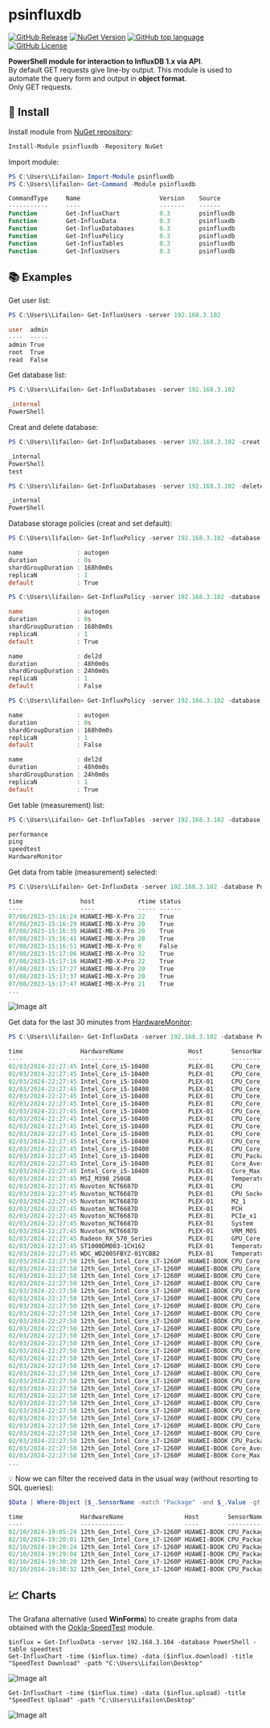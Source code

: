 # psinfluxdb

[![GitHub Release](https://img.shields.io/github/v/release/Lifailon/psinfluxdb?display_name=release&logo=GitHub&label=GitHub&link=https%3A%2F%2Fgithub.com%2FLifailon%2Fpsinfluxdb%2F)](https://github.com/Lifailon/psinfluxdb)
[![NuGet Version](https://img.shields.io/nuget/v/psinfluxdb?logo=NuGet&label=NuGet&link=https%3A%2F%2Fwww.nuget.org%2Fpackages%2Fpsinfluxdb)](https://www.nuget.org/packages/psinfluxdb)
[![GitHub top language](https://img.shields.io/github/languages/top/Lifailon/psinfluxdb?logo=PowerShell&link=https%3A%2F%2Fgithub.com%2FPowerShell%2FPowerShell)](https://github.com/PowerShell/PowerShell)
[![GitHub License](https://img.shields.io/github/license/Lifailon/psinfluxdb?link=https%3A%2F%2Fgithub.com%2FLifailon%2Fpsinfluxdb%2Fblob%2Frsa%2FLICENSE)](https://github.com/Lifailon/psinfluxdb/blob/rsa/LICENSE)

**PowerShell module for interaction to InfluxDB 1.x via API**. \
By default GET requests give line-by output. This module is used to automate the query form and output in **object format**. \
Only GET requests.

## 🚀 Install

Install module from [NuGet repository](https://www.nuget.org/packages/psinfluxdb):

```PowerShell
Install-Module psinfluxdb -Repository NuGet
```

Import module:

```PowerShell
PS C:\Users\Lifailon> Import-Module psinfluxdb
PS C:\Users\lifailon> Get-Command -Module psinfluxdb

CommandType     Name                      Version    Source
-----------     ----                      -------    ------
Function        Get-InfluxChart           0.3        psinfluxdb
Function        Get-InfluxData            0.3        psinfluxdb
Function        Get-InfluxDatabases       0.3        psinfluxdb
Function        Get-InfluxPolicy          0.3        psinfluxdb
Function        Get-InfluxTables          0.3        psinfluxdb
Function        Get-InfluxUsers           0.3        psinfluxdb
```

## 📚 Examples

Get user list:

```PowerShell
PS C:\Users\Lifailon> Get-InfluxUsers -server 192.168.3.102

user  admin
----  -----
admin True
root  True
read  False
```

Get database list:

```PowerShell
PS C:\Users\Lifailon> Get-InfluxDatabases -server 192.168.3.102

_internal
PowerShell
```

Creat and delete database:

```PowerShell
PS C:\Users\lifailon> Get-InfluxDatabases -server 192.168.3.102 -creat -database test

_internal
PowerShell
test

PS C:\Users\lifailon> Get-InfluxDatabases -server 192.168.3.102 -delete -database test

_internal
PowerShell
```

Database storage policies (creat and set default):

```PowerShell
PS C:\Users\lifailon> Get-InfluxPolicy -server 192.168.3.102 -database PowerShell

name               : autogen
duration           : 0s
shardGroupDuration : 168h0m0s
replicaN           : 1
default            : True

PS C:\Users\lifailon> Get-InfluxPolicy -server 192.168.3.102 -database PowerShell -creat -policyName del2d -hours 48

name               : autogen
duration           : 0s
shardGroupDuration : 168h0m0s
replicaN           : 1
default            : True

name               : del2d
duration           : 48h0m0s
shardGroupDuration : 24h0m0s
replicaN           : 1
default            : False

PS C:\Users\lifailon> Get-InfluxPolicy -server 192.168.3.102 -database PowerShell -policyName del2d -default

name               : autogen
duration           : 0s
shardGroupDuration : 168h0m0s
replicaN           : 1
default            : False

name               : del2d
duration           : 48h0m0s
shardGroupDuration : 24h0m0s
replicaN           : 1
default            : True
```

Get table (measurement) list:

```PowerShell
PS C:\Users\Lifailon> Get-InfluxTables -server 192.168.3.102 -database PowerShell

performance
ping
speedtest
HardwareMonitor
```

Get data from table (measurement) selected:

```PowerShell
PS C:\Users\Lifailon> Get-InfluxData -server 192.168.3.102 -database PowerShell -table ping | ft

time                host            rtime status
----                ----            ----- ------
07/08/2023-15:16:24 HUAWEI-MB-X-Pro 22    True
07/08/2023-15:16:29 HUAWEI-MB-X-Pro 20    True
07/08/2023-15:16:35 HUAWEI-MB-X-Pro 20    True
07/08/2023-15:16:41 HUAWEI-MB-X-Pro 20    True
07/08/2023-15:16:51 HUAWEI-MB-X-Pro 0     False
07/08/2023-15:17:06 HUAWEI-MB-X-Pro 32    True
07/08/2023-15:17:16 HUAWEI-MB-X-Pro 22    True
07/08/2023-15:17:27 HUAWEI-MB-X-Pro 20    True
07/08/2023-15:17:37 HUAWEI-MB-X-Pro 20    True
07/08/2023-15:17:47 HUAWEI-MB-X-Pro 21    True
...
```

![Image alt](https://github.com/Lifailon/psinfluxdb/blob/rsa/image/Example.jpg)

Get data for the last 30 minutes from [HardwareMonitor](https://github.com/Lifailon/PowerShellHardwareMonitor):

```PowerShell
PS C:\Users\lifailon> Get-InfluxData -server 192.168.3.102 -database PowerShell -table HardwareMonitor -minutes 30 | Format-Table

time                HardwareName                  Host        SensorName                     SensorType     Value
----                ------------                  ----        ----------                     ----------     -----
02/03/2024-22:27:45 Intel_Core_i5-10400           PLEX-01     CPU_Core_#1                    Temperature_0  24
02/03/2024-22:27:45 Intel_Core_i5-10400           PLEX-01     CPU_Core_#1_Distance_to_TjMax  Temperature_7  76
02/03/2024-22:27:45 Intel_Core_i5-10400           PLEX-01     CPU_Core_#2                    Temperature_1  24
02/03/2024-22:27:45 Intel_Core_i5-10400           PLEX-01     CPU_Core_#2_Distance_to_TjMax  Temperature_8  76
02/03/2024-22:27:45 Intel_Core_i5-10400           PLEX-01     CPU_Core_#3                    Temperature_2  23
02/03/2024-22:27:45 Intel_Core_i5-10400           PLEX-01     CPU_Core_#3_Distance_to_TjMax  Temperature_9  77
02/03/2024-22:27:45 Intel_Core_i5-10400           PLEX-01     CPU_Core_#4                    Temperature_3  22
02/03/2024-22:27:45 Intel_Core_i5-10400           PLEX-01     CPU_Core_#4_Distance_to_TjMax  Temperature_10 78
02/03/2024-22:27:45 Intel_Core_i5-10400           PLEX-01     CPU_Core_#5                    Temperature_4  23
02/03/2024-22:27:45 Intel_Core_i5-10400           PLEX-01     CPU_Core_#5_Distance_to_TjMax  Temperature_11 77
02/03/2024-22:27:45 Intel_Core_i5-10400           PLEX-01     CPU_Core_#6                    Temperature_5  22
02/03/2024-22:27:45 Intel_Core_i5-10400           PLEX-01     CPU_Core_#6_Distance_to_TjMax  Temperature_12 78
02/03/2024-22:27:45 Intel_Core_i5-10400           PLEX-01     CPU_Package                    Temperature_6  24
02/03/2024-22:27:45 Intel_Core_i5-10400           PLEX-01     Core_Average                   Temperature_14 23
02/03/2024-22:27:45 Intel_Core_i5-10400           PLEX-01     Core_Max                       Temperature_13 24
02/03/2024-22:27:45 MSI_M390_250GB                PLEX-01     Temperature                    Temperature_0  34
02/03/2024-22:27:45 Nuvoton_NCT6687D              PLEX-01     CPU                            Temperature_0  28
02/03/2024-22:27:45 Nuvoton_NCT6687D              PLEX-01     CPU_Socket                     Temperature_4  27
02/03/2024-22:27:45 Nuvoton_NCT6687D              PLEX-01     M2_1                           Temperature_6  23
02/03/2024-22:27:45 Nuvoton_NCT6687D              PLEX-01     PCH                            Temperature_3  36
02/03/2024-22:27:45 Nuvoton_NCT6687D              PLEX-01     PCIe_x1                        Temperature_5  29
02/03/2024-22:27:45 Nuvoton_NCT6687D              PLEX-01     System                         Temperature_1  30
02/03/2024-22:27:45 Nuvoton_NCT6687D              PLEX-01     VRM_MOS                        Temperature_2  36
02/03/2024-22:27:45 Radeon_RX_570_Series          PLEX-01     GPU_Core                       Temperature_0  34
02/03/2024-22:27:45 ST1000DM003-1CH162            PLEX-01     Temperature                    Temperature_0  31
02/03/2024-22:27:45 WDC_WD2005FBYZ-01YCBB2        PLEX-01     Temperature                    Temperature_0  33
02/03/2024-22:27:50 12th_Gen_Intel_Core_i7-1260P  HUAWEI-BOOK CPU_Core_#1                    Temperature_0  47
02/03/2024-22:27:50 12th_Gen_Intel_Core_i7-1260P  HUAWEI-BOOK CPU_Core_#10                   Temperature_9  45
02/03/2024-22:27:50 12th_Gen_Intel_Core_i7-1260P  HUAWEI-BOOK CPU_Core_#10_Distance_to_TjMax Temperature_22 55
02/03/2024-22:27:50 12th_Gen_Intel_Core_i7-1260P  HUAWEI-BOOK CPU_Core_#11                   Temperature_10 45
02/03/2024-22:27:50 12th_Gen_Intel_Core_i7-1260P  HUAWEI-BOOK CPU_Core_#11_Distance_to_TjMax Temperature_23 55
02/03/2024-22:27:50 12th_Gen_Intel_Core_i7-1260P  HUAWEI-BOOK CPU_Core_#12                   Temperature_11 45
02/03/2024-22:27:50 12th_Gen_Intel_Core_i7-1260P  HUAWEI-BOOK CPU_Core_#12_Distance_to_TjMax Temperature_24 55
02/03/2024-22:27:50 12th_Gen_Intel_Core_i7-1260P  HUAWEI-BOOK CPU_Core_#1_Distance_to_TjMax  Temperature_13 53
02/03/2024-22:27:50 12th_Gen_Intel_Core_i7-1260P  HUAWEI-BOOK CPU_Core_#2                    Temperature_1  48
02/03/2024-22:27:50 12th_Gen_Intel_Core_i7-1260P  HUAWEI-BOOK CPU_Core_#2_Distance_to_TjMax  Temperature_14 52
02/03/2024-22:27:50 12th_Gen_Intel_Core_i7-1260P  HUAWEI-BOOK CPU_Core_#3                    Temperature_2  47
02/03/2024-22:27:50 12th_Gen_Intel_Core_i7-1260P  HUAWEI-BOOK CPU_Core_#3_Distance_to_TjMax  Temperature_15 53
02/03/2024-22:27:50 12th_Gen_Intel_Core_i7-1260P  HUAWEI-BOOK CPU_Core_#4                    Temperature_3  45
02/03/2024-22:27:50 12th_Gen_Intel_Core_i7-1260P  HUAWEI-BOOK CPU_Core_#4_Distance_to_TjMax  Temperature_16 55
02/03/2024-22:27:50 12th_Gen_Intel_Core_i7-1260P  HUAWEI-BOOK CPU_Core_#5                    Temperature_4  50
02/03/2024-22:27:50 12th_Gen_Intel_Core_i7-1260P  HUAWEI-BOOK CPU_Core_#5_Distance_to_TjMax  Temperature_17 50
02/03/2024-22:27:50 12th_Gen_Intel_Core_i7-1260P  HUAWEI-BOOK CPU_Core_#6                    Temperature_5  50
02/03/2024-22:27:50 12th_Gen_Intel_Core_i7-1260P  HUAWEI-BOOK CPU_Core_#6_Distance_to_TjMax  Temperature_18 50
02/03/2024-22:27:50 12th_Gen_Intel_Core_i7-1260P  HUAWEI-BOOK CPU_Core_#7                    Temperature_6  50
02/03/2024-22:27:50 12th_Gen_Intel_Core_i7-1260P  HUAWEI-BOOK CPU_Core_#7_Distance_to_TjMax  Temperature_19 50
02/03/2024-22:27:50 12th_Gen_Intel_Core_i7-1260P  HUAWEI-BOOK CPU_Core_#8                    Temperature_7  50
02/03/2024-22:27:50 12th_Gen_Intel_Core_i7-1260P  HUAWEI-BOOK CPU_Core_#8_Distance_to_TjMax  Temperature_20 50
02/03/2024-22:27:50 12th_Gen_Intel_Core_i7-1260P  HUAWEI-BOOK CPU_Core_#9                    Temperature_8  45
02/03/2024-22:27:50 12th_Gen_Intel_Core_i7-1260P  HUAWEI-BOOK CPU_Core_#9_Distance_to_TjMax  Temperature_21 55
02/03/2024-22:27:50 12th_Gen_Intel_Core_i7-1260P  HUAWEI-BOOK CPU_Package                    Temperature_12 50
02/03/2024-22:27:50 12th_Gen_Intel_Core_i7-1260P  HUAWEI-BOOK Core_Average                   Temperature_26 47
02/03/2024-22:27:50 12th_Gen_Intel_Core_i7-1260P  HUAWEI-BOOK Core_Max                       Temperature_25 50
...
```

💡 Now we can filter the received data in the usual way (without resorting to SQL queries):

```PowerShell
$Data | Where-Object {$_.SensorName -match "Package" -and $_.Value -gt 90} | Format-Table

time                HardwareName                 Host        SensorName  SensorType     Value
----                ------------                 ----        ----------  ----------     -----
02/10/2024-19:05:24 12th_Gen_Intel_Core_i7-1260P HUAWEI-BOOK CPU_Package Temperature_12 95
02/10/2024-19:20:01 12th_Gen_Intel_Core_i7-1260P HUAWEI-BOOK CPU_Package Temperature_12 92
02/10/2024-19:20:24 12th_Gen_Intel_Core_i7-1260P HUAWEI-BOOK CPU_Package Temperature_12 94
02/10/2024-19:29:04 12th_Gen_Intel_Core_i7-1260P HUAWEI-BOOK CPU_Package Temperature_12 99
02/10/2024-19:30:20 12th_Gen_Intel_Core_i7-1260P HUAWEI-BOOK CPU_Package Temperature_12 98
02/10/2024-19:30:32 12th_Gen_Intel_Core_i7-1260P HUAWEI-BOOK CPU_Package Temperature_12 92
```

## 📈 Charts

The Grafana alternative (used **WinForms**) to create graphs from data obtained with the [Ookla-SpeedTest](https://github.com/Lifailon/Ookla-SpeedTest-API) module.

`$influx = Get-InfluxData -server 192.168.3.104 -database PowerShell -table speedtest` \
`Get-InfluxChart -time ($influx.time) -data ($influx.download) -title "SpeedTest Download" -path "C:\Users\Lifailon\Desktop"`

![Image alt](https://github.com/Lifailon/psinfluxdb/blob/rsa/image/Chart-Download.jpeg)

`Get-InfluxChart -time ($influx.time) -data ($influx.upload) -title "SpeedTest Upload" -path "C:\Users\Lifailon\Desktop"`

![Image alt](https://github.com/Lifailon/psinfluxdb/blob/rsa/image/Chart-Upload.jpeg)
